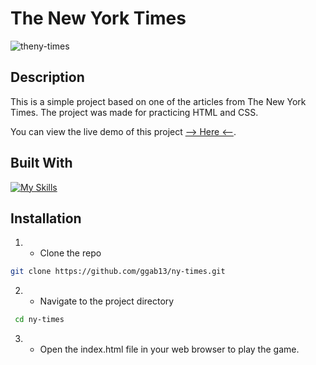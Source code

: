 # The New York Times


![theny-times](https://github.com/ggab13/ny-times/assets/67071512/9cfd2946-1af4-4d0d-8e1d-f1ccf72b1b5c)


## Description

This is a simple project based on one of the articles from The New York Times. 
The project was made for practicing HTML and CSS.

You can view the live demo of this project [--> Here <--](https://ggab13.github.io/ny-times/).

## Built With

[![My Skills](https://skillicons.dev/icons?i=html,css)](https://skillicons.dev)


## Installation 

1. - Clone the repo
 ```sh
git clone https://github.com/ggab13/ny-times.git
   ```

2. - Navigate to the project directory
```sh
 cd ny-times
 ```
3. - Open the index.html file in your web browser to play the game.
